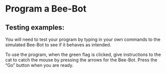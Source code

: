 # Program a Bee-Bot

## Testing examples:

You will need to test your program by typing in your own commands to the simulated Bee-Bot to see if it behaves as intended.

To use the program, when the green flag is clicked, give instructions to the cat to catch the mouse by pressing the arrows for the Bee-Bot. Press the “Go” button when you are ready.
